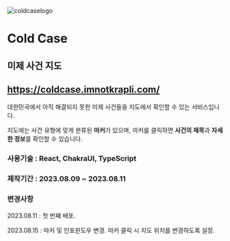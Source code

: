 ![coldcaselogo](https://github.com/krapli441/ColdCase/assets/108733795/34bef4b3-7a4c-4afa-b002-4b22c1feca4e)

# Cold Case

## 미제 사건 지도

## https://coldcase.imnotkrapli.com/

대한민국에서 아직 해결되지 못한 미제 사건들을 지도에서 확인할 수 있는 서비스입니다.

지도에는 사건 유형에 맞게 분류된 **마커**가 있으며, 마커를 클릭하면 **사건의 제목**과 **자세한 정보**를 확인할 수 있습니다.

### 사용기술 : React, ChakraUI, TypeScript

### 제작기간 : 2023.08.09 ~ 2023.08.11

### 변경사항

2023.08.11 : 첫 번째 배포.

2023.08.15 : 마커 및 인포윈도우 변경. 마커 클릭 시 지도 위치를 변경하도록 설정.

